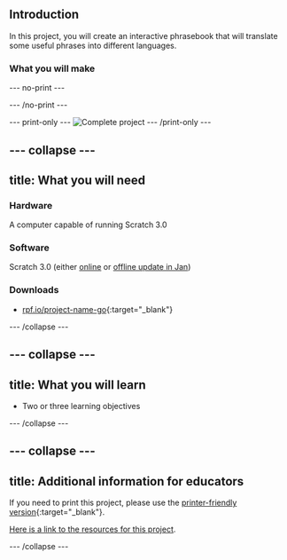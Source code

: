## Introduction

In this project, you will create an interactive phrasebook that will translate some useful phrases into different languages.

### What you will make

--- no-print ---
<!--Scratch 3 embed once Scratch 3.0 goes live-->
--- /no-print ---

--- print-only ---
![Complete project](images/final-screenshot.png)
--- /print-only ---

--- collapse ---
---
title: What you will need
---
### Hardware

A computer capable of running Scratch 3.0

### Software

Scratch 3.0 (either [online](http://rpf.io/scratchon) or [offline update in Jan](#))

### Downloads

+ [rpf.io/project-name-go](http://rpf.io/project-name-go){:target="_blank"}

--- /collapse ---

--- collapse ---
---
title: What you will learn
---

+ Two or three learning objectives

--- /collapse ---

--- collapse ---
---
title: Additional information for educators
---

If you need to print this project, please use the [printer-friendly version](https://projects.raspberrypi.org/en/projects/project-name/print){:target="_blank"}.

[Here is a link to the resources for this project](http://rpf.io/project-name-go).

--- /collapse ---

